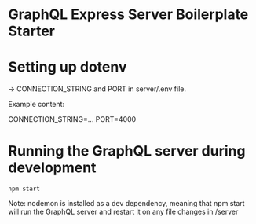 # GraphQL Express Server Boilerplate Starter

# Setting up dotenv

-> CONNECTION_STRING and PORT in server/.env file.

Example content:

CONNECTION_STRING=...
PORT=4000

# Running the GraphQL server during development

```
npm start
```

Note: nodemon is installed as a dev dependency, meaning that npm start will run the GraphQL server and restart it on any file changes in /server
